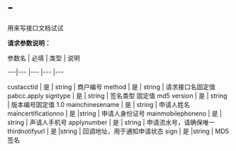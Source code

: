 # -
用来写接口文档试试

**请求参数说明：**

参数名 | 必填 | 类型 | 说明

---|--- |--- |--- |--- 

custacctid | 是 | string  | 商户编号 
method | 是  | string | 请求接口名固定值 pabcc.apply
signtype | 是  | string  | 签名类型 固定值 md5
version | 是  | string | 版本编号固定值 1.0
mainchinesename | 是  | string  | 申请人姓名
maincertificationno | 是  |string  | 申请人身份证号
mainmobilephoneno | 是  | string | 声请人手机号
applynumber | 是  | string  | 申请流水号，请确保唯一
thirdnotifyurl | 是  |string  | 回调地址，用于通知申请状态
sign | 是  |string  | MD5签名
